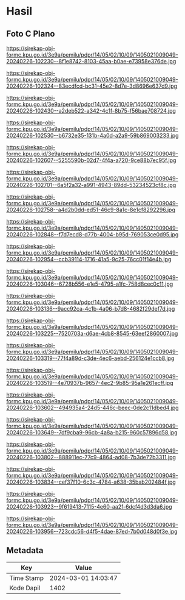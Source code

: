 # Hasil

## Foto C Plano

https://sirekap-obj-formc.kpu.go.id/3e9a/pemilu/pdpr/14/05/02/10/09/1405021009049-20240226-102230--8f1e8742-8103-45aa-b0ae-e73958e376de.jpg

https://sirekap-obj-formc.kpu.go.id/3e9a/pemilu/pdpr/14/05/02/10/09/1405021009049-20240226-102324--83ecdfcd-bc31-45e2-8d7e-3d8696e637d9.jpg

https://sirekap-obj-formc.kpu.go.id/3e9a/pemilu/pdpr/14/05/02/10/09/1405021009049-20240226-102430--a2deb522-a342-4c1f-8b75-f56bae708724.jpg

https://sirekap-obj-formc.kpu.go.id/3e9a/pemilu/pdpr/14/05/02/10/09/1405021009049-20240226-102530--b6732e35-131b-4a0d-a2a9-59b869003233.jpg

https://sirekap-obj-formc.kpu.go.id/3e9a/pemilu/pdpr/14/05/02/10/09/1405021009049-20240226-102607--5255590b-02d7-4f4a-a720-9ce88b7ec95f.jpg

https://sirekap-obj-formc.kpu.go.id/3e9a/pemilu/pdpr/14/05/02/10/09/1405021009049-20240226-102701--6a5f2a32-a991-4943-89dd-53234523cf8c.jpg

https://sirekap-obj-formc.kpu.go.id/3e9a/pemilu/pdpr/14/05/02/10/09/1405021009049-20240226-102758--a4d2b0dd-ed51-46c9-8a1c-8e1cf8292296.jpg

https://sirekap-obj-formc.kpu.go.id/3e9a/pemilu/pdpr/14/05/02/10/09/1405021009049-20240226-102848--f7d7ecd8-d77b-4004-b95d-769053ce0d95.jpg

https://sirekap-obj-formc.kpu.go.id/3e9a/pemilu/pdpr/14/05/02/10/09/1405021009049-20240226-102954--ccb39114-1716-41a5-9c25-76cc01f14e4b.jpg

https://sirekap-obj-formc.kpu.go.id/3e9a/pemilu/pdpr/14/05/02/10/09/1405021009049-20240226-103046--6728b556-e1e5-4795-a1fc-758d8cec0c11.jpg

https://sirekap-obj-formc.kpu.go.id/3e9a/pemilu/pdpr/14/05/02/10/09/1405021009049-20240226-103136--9acc92ca-4c1b-4a06-b7d8-4682f29def7d.jpg

https://sirekap-obj-formc.kpu.go.id/3e9a/pemilu/pdpr/14/05/02/10/09/1405021009049-20240226-103225--7520703a-d6ae-4cb8-8545-63eef2860007.jpg

https://sirekap-obj-formc.kpu.go.id/3e9a/pemilu/pdpr/14/05/02/10/09/1405021009049-20240226-103319--77f4a89d-c3de-4ec6-aebd-256124e1ccb8.jpg

https://sirekap-obj-formc.kpu.go.id/3e9a/pemilu/pdpr/14/05/02/10/09/1405021009049-20240226-103519--4e70937b-9657-4ec2-9b85-95a1e261ecff.jpg

https://sirekap-obj-formc.kpu.go.id/3e9a/pemilu/pdpr/14/05/02/10/09/1405021009049-20240226-103602--494935a4-24d5-446c-beec-0de2c11dbed4.jpg

https://sirekap-obj-formc.kpu.go.id/3e9a/pemilu/pdpr/14/05/02/10/09/1405021009049-20240226-103649--7df9cba9-96cb-4a8a-b215-960c57896d58.jpg

https://sirekap-obj-formc.kpu.go.id/3e9a/pemilu/pdpr/14/05/02/10/09/1405021009049-20240226-103802--888911ec-77c9-4864-ad08-7b3de72b3311.jpg

https://sirekap-obj-formc.kpu.go.id/3e9a/pemilu/pdpr/14/05/02/10/09/1405021009049-20240226-103834--cef37f10-6c3c-4784-a638-35bab202484f.jpg

https://sirekap-obj-formc.kpu.go.id/3e9a/pemilu/pdpr/14/05/02/10/09/1405021009049-20240226-103923--9f619413-7115-4e60-aa2f-6dcf4d3d3da6.jpg

https://sirekap-obj-formc.kpu.go.id/3e9a/pemilu/pdpr/14/05/02/10/09/1405021009049-20240226-103956--723cdc56-d4f5-4dae-87ed-7b0d048d0f3e.jpg


## Metadata

| Key        | Value               |
| ---------- | ------------------- |
| Time Stamp | 2024-03-01 14:03:47 |
| Kode Dapil | 1402                |



